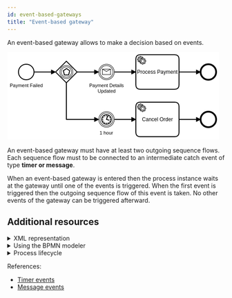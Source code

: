 ```yaml
---
id: event-based-gateways
title: "Event-based gateway"
---
```


An event-based gateway allows to make a decision based on events. 

![process](assets/event-based-gateway.png)

An event-based gateway must have at least two outgoing sequence flows. Each sequence flow must to be connected to an intermediate catch event of type **timer or message**.

When an event-based gateway is entered then the process instance waits at the gateway until one of the events is triggered. When the first event is triggered then the outgoing sequence flow of this event is taken. No other events of the gateway can be triggered afterward.

## Additional resources

<details>
  <summary>XML representation</summary>
  <p>An event-based gateway with two outgoing sequence flows:

```xml
<bpmn:eventBasedGateway id="gateway" />

<bpmn:sequenceFlow id="s1" sourceRef="gateway" targetRef="payment-details-updated" />

<bpmn:intermediateCatchEvent id="payment-details-updated" 
  name="Payment Details Updated">
  <bpmn:messageEventDefinition messageRef="message-payment-details-updated" />
</bpmn:intermediateCatchEvent>

<bpmn:sequenceFlow id="s2" sourceRef="gateway" targetRef="wait-one-hour" />

<bpmn:intermediateCatchEvent id="wait-one-hour" name="1 hour">
  <bpmn:timerEventDefinition>
    <bpmn:timeDuration>PT1H</bpmn:timeDuration>
  </bpmn:timerEventDefinition>
</bpmn:intermediateCatchEvent>
```

  </p>
</details>

<details>
  <summary>Using the BPMN modeler</summary>
  <p>Adding an event-based gateway with two outgoing sequence flows:

![event-based-gateway](assets/event-based-gateway.gif) 
  </p>
</details>

<details>
  <summary>Process lifecycle</summary>
  <p>Process instance records of an event-based gateway: 

<table>
    <tr>
        <th>Intent</th>
        <th>Element Id</th>
        <th>Element Type</th>
    </tr>    
    <tr>
        <td>ELEMENT_ACTIVATING</td>
        <td>gateway</td>
        <td>EVENT_BASED_GATEWAY</td>
    </tr>
    <tr>
        <td>ELEMENT_ACTIVATED</td>
        <td>gateway</td>
        <td>EVENT_BASED_GATEWAY</td>
    </tr>
    <tr>
        <td>...</td>
        <td>...</td>
        <td>...</td>
    </tr>
    <tr>
        <td>EVENT_OCCURRED</td>
        <td>gateway</td>
        <td>EVENT_BASED_GATEWAY</td>
    </tr>
    <tr>
        <td>ELEMENT_COMPLETING</td>
        <td>gateway</td>
        <td>EVENT_BASED_GATEWAY</td>
    </tr>
    <tr>
        <td>ELEMENT_COMPLETED</td>
        <td>gateway</td>
        <td>EVENT_BASED_GATEWAY</td>
    </tr>
    <tr>
        <td>ELEMENT_ACTIVATING</td>
        <td>payment-details-updated</td>
        <td>INTERMEDIATE_CATCH_EVENT</td>
    </tr>
</table>

  </p>
</details>

References:
* [Timer events](../timer-events/timer-events.md)
* [Message events](../message-events/message-events.md)
